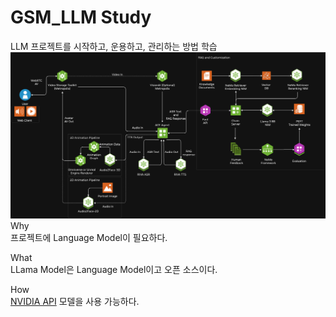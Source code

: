 # GSM_LLM Study

LLM 프로젝트를 시작하고, 운용하고, 관리하는 방법 학습  
![diagram](./images/diagram.png)  
Why  
프로젝트에 Language Model이 필요하다.   

What  
LLama Model은 Language Model이고 오픈 소스이다.   

How  
[NVIDIA API](https://build.nvidia.com/models) 모델을 사용 가능하다.   